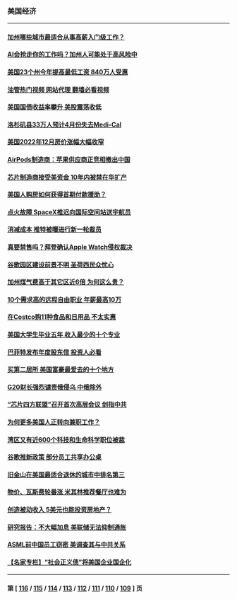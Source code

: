 ### 美国经济
---
#### [加州哪些城市最适合从事高薪入门级工作？](../../pages/ncid1078158/n13940510.md?03012045) 
#### [AI会抢走你的工作吗？加州人可能处于高风险中](../../pages/ncid1078158/n13940442.md?03012045) 
#### [美国23个州今年提高最低工资 840万人受惠](../../pages/ncid1078158/n13940409.md?03012045) 
#### [油管热门视频 网站代理 翻墙必看视频](http://138.2.39.72:81/youtube.html?epic-marker?03012045)
#### [美国国债收益率攀升 美股震荡收低](../../pages/ncid1078158/n13940265.md?03012045) 
#### [洛杉矶县33万人预计4月份失去Medi-Cal](../../pages/ncid1078158/n13940341.md?03012045) 
#### [美国2022年12月房价涨幅大幅收窄](../../pages/ncid1078158/n13940231.md?03012045) 
#### [AirPods制造商：苹果供应商正竞相撤出中国](../../pages/ncid1078158/n13940125.md?03012045) 
#### [芯片制造商接受美资金 10年内被禁在华扩产](../../pages/ncid1078158/n13940080.md?03012045) 
#### [美国人购房如何获得首期付款援助？](../../pages/ncid1078158/n13939707.md?03012045) 
#### [点火故障 SpaceX推迟向国际空间站送宇航员](../../pages/ncid1078158/n13939487.md?03012045) 
#### [消减成本 推特被曝进行新一轮裁员](../../pages/ncid1078158/n13939475.md?03012045) 
#### [真要禁售吗？拜登确认Apple Watch侵权裁决](../../pages/ncid1078158/n13939225.md?03012045) 
#### [谷歌园区建设前景不明 圣荷西民众忧心](../../pages/ncid1078158/n13939148.md?03012045) 
#### [加州煤气费高于其它区近6倍 为何这么贵？](../../pages/ncid1078158/n13939111.md?03012045) 
#### [10个需求高的远程自由职业 年薪最高10万](../../pages/ncid1078158/n13933143.md?03012045) 
#### [在Costco购11种食品和日用品 不太实惠](../../pages/ncid1078158/n13926811.md?03012045) 
#### [美国大学生毕业五年 收入最少的十个专业](../../pages/ncid1078158/n13938257.md?03012045) 
#### [巴菲特发布年度股东信 投资人必看](../../pages/ncid1078158/n13938230.md?03012045) 
#### [买第二居所 美国富豪最爱去的十个地方](../../pages/ncid1078158/n13938247.md?03012045) 
#### [G20财长强烈谴责俄侵乌 中俄除外](../../pages/ncid1078158/n13938118.md?03012045) 
#### [“芯片四方联盟”召开首次高层会议 剑指中共](../../pages/ncid1078158/n13938194.md?03012045) 
#### [为何更多美国人正转向兼职工作？](../../pages/ncid1078158/n13938147.md?03012045) 
#### [湾区又有近600个科技和生命科学职位被裁](../../pages/ncid1078158/n13937954.md?03012045) 
#### [谷歌推新政策   部分员工共享办公桌](../../pages/ncid1078158/n13937946.md?03012045) 
#### [旧金山在美国最适合退休的城市中排名第三](../../pages/ncid1078158/n13937878.md?03012045) 
#### [物价、瓦斯费轮番涨 米其林推荐餐厅也难为](../../pages/ncid1078158/n13937880.md?03012045) 
#### [创造被动收入 5美元也能投资房地产？](../../pages/ncid1078158/n13937819.md?03012045) 
#### [研究报告：不大幅加息 美联储无法抑制通胀](../../pages/ncid1078158/n13937657.md?03012045) 
#### [ASML前中国员工窃密 美调查其与中共关系](../../pages/ncid1078158/n13937721.md?03012045) 
#### [【名家专栏】“社会正义债”将美国企业国企化](../../pages/ncid1078158/n13937313.md?03012045) 

---
#### 第 [ [116](./116.md?03012045) / [115](./115.md?03012045) / [114](./114.md?03012045) / [113](./113.md?03012045) / [112](./112.md?03012045) / [111](./111.md?03012045) / [110](./110.md?03012045) / [109](./109.md?03012045) ] 页
